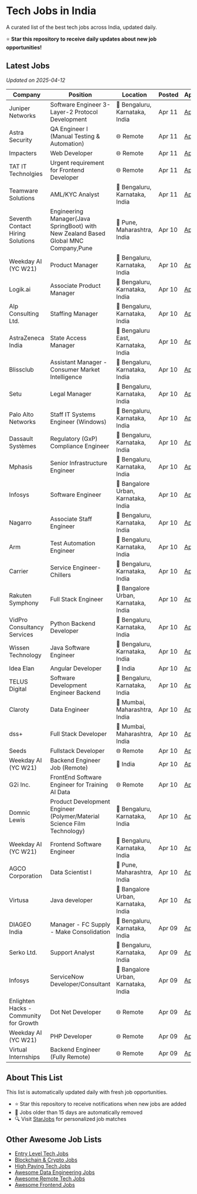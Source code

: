 # Tech Jobs in India

A curated list of the best tech jobs across India, updated daily.

⭐ **Star this repository to receive daily updates about new job opportunities!**

## Latest Jobs

*Updated on 2025-04-12*

| Company | Position | Location | Posted | Apply |
| ------- | -------- | -------- | ------ | ------ |
| Juniper Networks | Software Engineer 3- Layer-2 Protocol Development | 📍 Bengaluru, Karnataka, India | Apr 11 | [Apply](https://starjobs.dev/jobs/e5013722efdf4e1aa026d8e5e8f25b8c?utm=github) |
| Astra Security | QA Engineer I (Manual Testing & Automation) | 🌐 Remote | Apr 11 | [Apply](https://starjobs.dev/jobs/85efca5dddc84c6e9e29d26461536fc1?utm=github) |
| Impacters | Web Developer | 🌐 Remote | Apr 11 | [Apply](https://starjobs.dev/jobs/5f00f8c6ce2641cf943bb1334edf30d1?utm=github) |
| TAT IT Technolgies | Urgent requirement for Frontend Developer | 🌐 Remote | Apr 11 | [Apply](https://starjobs.dev/jobs/8c775a3a973a4e2292d07e24a0cba0f1?utm=github) |
| Teamware Solutions | AML/KYC Analyst | 📍 Bengaluru, Karnataka, India | Apr 11 | [Apply](https://starjobs.dev/jobs/31ec184a37014f879cd5c45c7f521266?utm=github) |
| Seventh Contact Hiring Solutions | Engineering Manager(Java SpringBoot) with New Zealand Based Global MNC Company,Pune | 📍 Pune, Maharashtra, India | Apr 10 | [Apply](https://starjobs.dev/jobs/4ace0b90e4e54b16b4f8ea0b274a9b74?utm=github) |
| Weekday AI (YC W21) | Product Manager | 📍 Bengaluru, Karnataka, India | Apr 10 | [Apply](https://starjobs.dev/jobs/b619d859f67644f5a59be645e122ba4d?utm=github) |
| Logik.ai | Associate Product Manager | 📍 Bengaluru, Karnataka, India | Apr 10 | [Apply](https://starjobs.dev/jobs/e459ea87b213431885f89de5a31198c8?utm=github) |
| Alp Consulting Ltd. | Staffing Manager | 📍 Bengaluru, Karnataka, India | Apr 10 | [Apply](https://starjobs.dev/jobs/103d2af6be7343ccb789a25476d269b0?utm=github) |
| AstraZeneca India | State Access Manager | 📍 Bengaluru East, Karnataka, India | Apr 10 | [Apply](https://starjobs.dev/jobs/28aa1d6feffa4588b947296f27c78641?utm=github) |
| Blissclub | Assistant Manager - Consumer Market Intelligence | 📍 Bengaluru, Karnataka, India | Apr 10 | [Apply](https://starjobs.dev/jobs/7a5dd7130afa467d8bfc9959dd5d5b89?utm=github) |
| Setu | Legal Manager | 📍 Bengaluru, Karnataka, India | Apr 10 | [Apply](https://starjobs.dev/jobs/8452f9b96c4f48ab8e358f307234543b?utm=github) |
| Palo Alto Networks | Staff IT Systems Engineer (Windows) | 📍 Bengaluru, Karnataka, India | Apr 10 | [Apply](https://starjobs.dev/jobs/677543143acb498889755a1d8093d411?utm=github) |
| Dassault Systèmes | Regulatory (GxP) Compliance Engineer | 📍 Bengaluru, Karnataka, India | Apr 10 | [Apply](https://starjobs.dev/jobs/c0ef686ce8d44267931b117e3799c693?utm=github) |
| Mphasis | Senior Infrastructure Engineer | 📍 Bengaluru, Karnataka, India | Apr 10 | [Apply](https://starjobs.dev/jobs/16fb668fa6884937a763624fe92f2a44?utm=github) |
| Infosys | Software Engineer | 📍 Bangalore Urban, Karnataka, India | Apr 10 | [Apply](https://starjobs.dev/jobs/272e03fc08354b9fa51df866e7d8f911?utm=github) |
| Nagarro | Associate Staff Engineer | 📍 Bengaluru, Karnataka, India | Apr 10 | [Apply](https://starjobs.dev/jobs/d0caf015183b413a8695ef818d8fb756?utm=github) |
| Arm | Test Automation Engineer | 📍 Bengaluru, Karnataka, India | Apr 10 | [Apply](https://starjobs.dev/jobs/5e7c87878aaa4eaca6cbd0e1b4ef7869?utm=github) |
| Carrier | Service Engineer- Chillers | 📍 Bengaluru, Karnataka, India | Apr 10 | [Apply](https://starjobs.dev/jobs/8b15126538e042adbb3ba571ce6c17fe?utm=github) |
| Rakuten Symphony | Full Stack Engineer | 📍 Bangalore Urban, Karnataka, India | Apr 10 | [Apply](https://starjobs.dev/jobs/0a2e32538595499d8b6dae540bdaed54?utm=github) |
| VidPro Consultancy Services | Python Backend Developer | 📍 Bengaluru, Karnataka, India | Apr 10 | [Apply](https://starjobs.dev/jobs/21cb425efcdc4774afd7d0291d12d6a1?utm=github) |
| Wissen Technology | Java Software Engineer | 📍 Bengaluru, Karnataka, India | Apr 10 | [Apply](https://starjobs.dev/jobs/58bbf257c6e243578a431fac68382bb6?utm=github) |
| Idea Elan | Angular Developer | 📍 India | Apr 10 | [Apply](https://starjobs.dev/jobs/c94cef58602741feb90e01b6f4cb3f94?utm=github) |
| TELUS Digital | Software Development Engineer Backend | 📍 Bengaluru, Karnataka, India | Apr 10 | [Apply](https://starjobs.dev/jobs/2c9baf52af414d3492512b3ca6fc5c02?utm=github) |
| Claroty | Data Engineer | 📍 Mumbai, Maharashtra, India | Apr 10 | [Apply](https://starjobs.dev/jobs/4b86938f24d44a2196511b9176e90395?utm=github) |
| dss+ | Full Stack Developer | 📍 Mumbai, Maharashtra, India | Apr 10 | [Apply](https://starjobs.dev/jobs/e95b8795ef22402a8055589d87ad05f1?utm=github) |
| Seeds | Fullstack Developer | 🌐 Remote | Apr 10 | [Apply](https://starjobs.dev/jobs/fba214af11b4446a90edf3ef3cf5dc7f?utm=github) |
| Weekday AI (YC W21) | Backend Engineer Job (Remote) | 📍 India | Apr 10 | [Apply](https://starjobs.dev/jobs/1b9ec71a259b41d7910038c879917b1d?utm=github) |
| G2i Inc. | FrontEnd Software Engineer for Training AI Data | 🌐 Remote | Apr 10 | [Apply](https://starjobs.dev/jobs/b6dcd2f27a8f4c69b034026dcab6741a?utm=github) |
| Domnic Lewis | Product Development Engineer (Polymer/Material Science Film Technology) | 📍 Bengaluru, Karnataka, India | Apr 10 | [Apply](https://starjobs.dev/jobs/89e81e84248a42a8831e6ff59debb3c6?utm=github) |
| Weekday AI (YC W21) | Frontend Software Engineer | 📍 Bengaluru, Karnataka, India | Apr 10 | [Apply](https://starjobs.dev/jobs/c3118e9316b841af93a2d646e06afc34?utm=github) |
| AGCO Corporation | Data Scientist I | 📍 Pune, Maharashtra, India | Apr 10 | [Apply](https://starjobs.dev/jobs/59696f1f16ee444da87ed79b0fe20bc8?utm=github) |
| Virtusa | Java developer | 📍 Bangalore Urban, Karnataka, India | Apr 10 | [Apply](https://starjobs.dev/jobs/b89d48d40e8544c2bcc9ab79f0d33f88?utm=github) |
| DIAGEO India | Manager - FC Supply - Make Consolidation | 📍 Bengaluru, Karnataka, India | Apr 09 | [Apply](https://starjobs.dev/jobs/d7710dfab92148dfb12cb6fd293e9d08?utm=github) |
| Serko Ltd. | Support Analyst | 📍 Bengaluru, Karnataka, India | Apr 09 | [Apply](https://starjobs.dev/jobs/e0fec277c31c411694d69f7c154c34ed?utm=github) |
| Infosys | ServiceNow Developer/Consultant | 📍 Bangalore Urban, Karnataka, India | Apr 09 | [Apply](https://starjobs.dev/jobs/c047c360b18442499de66b1d1044da6c?utm=github) |
| Enlighten Hacks - Community for Growth | Dot Net Developer | 🌐 Remote | Apr 09 | [Apply](https://starjobs.dev/jobs/4a17729a046f4b39afa5f1f516cb5084?utm=github) |
| Weekday AI (YC W21) | PHP Developer | 🌐 Remote | Apr 09 | [Apply](https://starjobs.dev/jobs/b1c9d34756c24f81a83e992e94523301?utm=github) |
| Virtual Internships | Backend Engineer (Fully Remote) | 🌐 Remote | Apr 09 | [Apply](https://starjobs.dev/jobs/ceffcf957b3e4f1ba2c02e5777983418?utm=github) |


## About This List

This list is automatically updated daily with fresh job opportunities.

* ⭐ Star this repository to receive notifications when new jobs are added
* 🔄 Jobs older than 15 days are automatically removed
* 🔍 Visit [StarJobs](https://starjobs.dev?utm=github) for personalized job matches

## Other Awesome Job Lists

* [Entry Level Tech Jobs](https://github.com/bansalnagesh/entry-level-tech-jobs)
* [Blockchain & Crypto Jobs](https://github.com/bansalnagesh/blockchain-crypto-jobs)
* [High Paying Tech Jobs](https://github.com/bansalnagesh/high-paying-tech-jobs)
* [Awesome Data Engineering Jobs](https://github.com/bansalnagesh/awesome-data-jobs)
* [Awesome Remote Tech Jobs](https://github.com/bansalnagesh/awesome-remote-tech-jobs)
* [Awesome Frontend Jobs](https://github.com/bansalnagesh/awesome-frontend-jobs)
